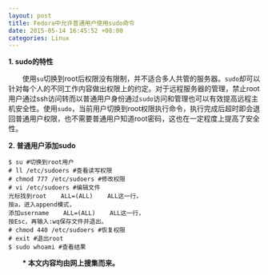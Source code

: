 ```yaml
---
layout: post
title: Fedora中允许普通用户使用sudo命令
date: 2015-05-14 16:45:52 +08:00
categories: Linux
---
```


**1. sudo的特性**

&emsp;&emsp;使用`su`切换到root后权限没有限制，并不适合多人共管的服务器。`sudo`却可以针对每个人的不同工作内容做出权限上的约定。对于远程服务器的管理，禁止root用户通过ssh访问转而以普通用户身份通过`sudo`访问和管理也可以有效提高远程主机安全性。​使用`sudo`，当前用户切换到root权限执行命令，执行完成后超时即会退回普通用户权限，也不需要普通用户知道root密码，这也在一定程度上提高了安全性。

**2. 普通用户添加sudo**

    $ su #切换到root用户
    # ll /etc/sudoers #查看读写权限
    # chmod 777 /etc/sudoers #修改权限
    # vi /etc/sudoers #编辑文件
    光标找到root    ALL=(ALL)    ALL这一行，
    按a，进入append模式，
    添加username    ALL=(ALL)    ALL这一行，
    按Esc，再输入:wq保存文件并退出​。
    # chmod 440 /etc/sudoers​ #恢复权限
    # exit #退出root
    $ sudo whoami #查看结果

&emsp;&emsp;__* 本文内容均由网上搜集而来。__
